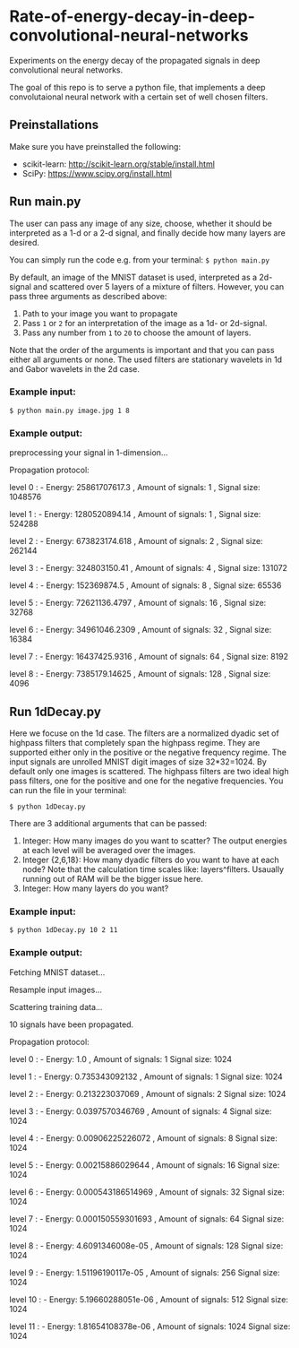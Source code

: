 # Rate-of-energy-decay-in-deep-convolutional-neural-networks
Experiments on the energy decay of the propagated signals in deep convolutional neural networks.

The goal of this repo is to serve a python file, that implements a deep convolutaional neural network with a certain set of well chosen filters. 

## Preinstallations

Make sure you have preinstalled the following:

  - scikit-learn:   http://scikit-learn.org/stable/install.html
  - SciPy:    https://www.scipy.org/install.html

## Run main.py

The user can pass any image of any size, choose, whether it should be interpreted as a 1-d or a 2-d signal, and finally decide how many layers are desired.
  
You can simply run the code e.g. from your terminal:
```$ python main.py ```

By default, an image of the MNIST dataset is used, interpreted as a 2d-signal and scattered over 5 layers of a mixture of filters. However, you can pass three arguments as described above:
  1. Path to your image you want to propagate
  
  2. Pass ``` 1 ``` or ``` 2 ``` for an interpretation of the image as a 1d- or 2d-signal.
  
  3. Pass any number from ``` 1 ``` to ``` 20 ``` to choose the amount of layers.
  
Note that the order of the arguments is important and that you can pass either all arguments or none. The used filters are stationary wavelets in 1d and Gabor wavelets in the 2d case.

### Example input:

```$ python main.py image.jpg 1 8```

### Example output: 

preprocessing your signal in 1-dimension...

Propagation protocol:

level  0 : - Energy: 25861707617.3 , Amount of signals: 1 , Signal size: 1048576

level  1 : - Energy: 1280520894.14 , Amount of signals: 1 , Signal size: 524288

level  2 : - Energy: 673823174.618 , Amount of signals: 2 , Signal size: 262144

level  3 : - Energy: 324803150.41 , Amount of signals: 4 , Signal size: 131072

level  4 : - Energy: 152369874.5 , Amount of signals: 8 , Signal size: 65536

level  5 : - Energy: 72621136.4797 , Amount of signals: 16 , Signal size: 32768

level  6 : - Energy: 34961046.2309 , Amount of signals: 32 , Signal size: 16384

level  7 : - Energy: 16437425.9316 , Amount of signals: 64 , Signal size: 8192

level  8 : - Energy: 7385179.14625 , Amount of signals: 128 , Signal size: 4096

## Run 1dDecay.py

Here we focuse on the 1d case. The filters are a normalized dyadic set of highpass filters that completely span the highpass regime. They are supported either only in the positive or the negative frequency regime. The input signals are unrolled MNIST digit images of size 32*32=1024. By default only one images is scattered. The highpass filters are two ideal high pass filters, one for the positive and one for the negative frequencies. You can run the file in your terminal: 

```$ python 1dDecay.py ```

There are 3 additional arguments that can be passed: 

1. Integer: How many images do you want to scatter? The output energies at each level will be averaged over the images.
2. Integer {2,6,18}: How many dyadic filters do you want to have at each node? Note that the calculation time scales like: layers^filters. Usaually running out of RAM will be the bigger issue here.
3. Integer: How many layers do you want?

### Example input:

```$ python 1dDecay.py 10 2 11```

### Example output: 

Fetching MNIST dataset...

Resample input images...

Scattering training data...

10  signals have been propagated.

Propagation protocol:

level  0 : - Energy: 1.0 , Amount of signals: 1  Signal size: 1024

level  1 : - Energy: 0.735343092132 , Amount of signals: 1  Signal size: 1024

level  2 : - Energy: 0.213223037069 , Amount of signals: 2  Signal size: 1024

level  3 : - Energy: 0.0397570346769 , Amount of signals: 4  Signal size: 1024

level  4 : - Energy: 0.00906225226072 , Amount of signals: 8  Signal size: 1024

level  5 : - Energy: 0.00215886029644 , Amount of signals: 16  Signal size: 1024

level  6 : - Energy: 0.000543186514969 , Amount of signals: 32  Signal size: 1024

level  7 : - Energy: 0.000150559301693 , Amount of signals: 64  Signal size: 1024

level  8 : - Energy: 4.6091346008e-05 , Amount of signals: 128  Signal size: 1024

level  9 : - Energy: 1.51196190117e-05 , Amount of signals: 256  Signal size: 1024

level  10 : - Energy: 5.19660288051e-06 , Amount of signals: 512  Signal size: 1024

level  11 : - Energy: 1.81654108378e-06 , Amount of signals: 1024  Signal size: 1024



